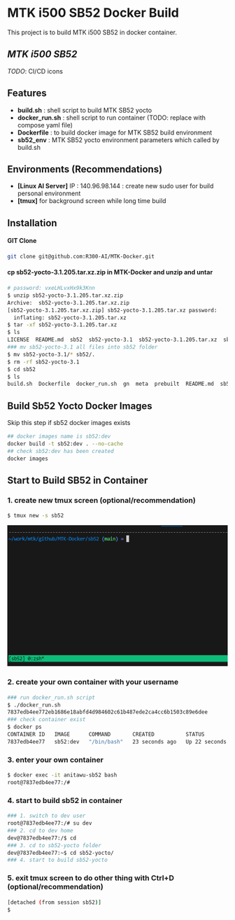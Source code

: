 # MTK i500 SB52 Docker Build
This project is to build MTK i500 SB52 in docker container.
## _MTK i500 SB52_
_TODO_: CI/CD icons

## Features

- **build.sh** :  shell script to build MTK SB52 yocto
- **docker_run.sh** : shell script to run container (TODO: replace with compose yaml file)
- **Dockerfile** :  to build docker image for MTK SB52 build environment
- **sb52_env** : MTK SB52 yocto environment parameters which called by build.sh


## Environments (Recommendations)
- **[Linux AI Server]** IP : 140.96.98.144 : create new sudo user for build personal environment
- **[tmux]** for background screen while long time build



## Installation
#### GIT Clone

```sh
git clone git@github.com:R300-AI/MTK-Docker.git
```

#### cp sb52-yocto-3.1.205.tar.xz.zip in MTK-Docker and unzip and untar
```bash
# password: vxeLHLvxHx9k3Knn
$ unzip sb52-yocto-3.1.205.tar.xz.zip
Archive:  sb52-yocto-3.1.205.tar.xz.zip
[sb52-yocto-3.1.205.tar.xz.zip] sb52-yocto-3.1.205.tar.xz password: 
  inflating: sb52-yocto-3.1.205.tar.xz
$ tar -xf sb52-yocto-3.1.205.tar.xz
$ ls
LICENSE  README.md  sb52  sb52-yocto-3.1  sb52-yocto-3.1.205.tar.xz  sb52-yocto-3.1.205.tar.xz.zip
### mv sb52-yocto-3.1 all files into sb52 folder
$ mv sb52-yocto-3.1/* sb52/.
$ rm -rf sb52-yocto-3.1 
$ cd sb52
$ ls
build.sh  Dockerfile  docker_run.sh  gn  meta  prebuilt  README.md  sb52_env  src
```
## Build Sb52 Yocto Docker Images
Skip this step if sb52 docker images exists
```bash
## docker images name is sb52:dev
docker build -t sb52:dev . --no-cache
## check sb52:dev has been created
docker images 
```

## Start to Build SB52 in Container
### 1. create new tmux screen (optional/recommendation)
```bash
$ tmux new -s sb52
```
![Alt text](images/tmux.png)
### 2. create your own container with your username
```bash
### run docker_run.sh script
$ ./docker_run.sh
7837edb4ee772eb1686e18abfd4d984602c61b487ede2ca4cc6b1503c89e6dee
### check container exist
$ docker ps
CONTAINER ID   IMAGE      COMMAND       CREATED          STATUS          PORTS     NAMES
7837edb4ee77   sb52:dev   "/bin/bash"   23 seconds ago   Up 22 seconds             anitawu-sb52
```
### 3. enter your own container
```bash
$ docker exec -it anitawu-sb52 bash
root@7837edb4ee77:/#
```
### 4. start to build sb52 in container
```bash
### 1. switch to dev user
root@7837edb4ee77:/# su dev
### 2. cd to dev home
dev@7837edb4ee77:/$ cd
### 3. cd to sb52-yocto folder
dev@7837edb4ee77:~$ cd sb52-yocto/
### 4. start to build sb52-yocto
```
### 5. exit tmux screen to do other thing with Ctrl+D (optional/recommendation)
```bash
[detached (from session sb52)]
$
```







